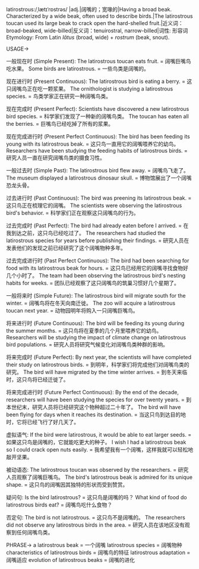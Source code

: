 latirostrous:/ˌlætɪˈrɒstrəs/
|adj.|阔嘴的；宽喙的|Having a broad beak.  Characterized by a wide beak, often used to describe birds.|The latirostrous toucan used its large beak to crack open the hard-shelled fruit.|近义词：broad-beaked, wide-billed|反义词：tenuirostral, narrow-billed|词性: 形容词
Etymology: From Latin *lātus* (broad, wide) + *rostrum* (beak, snout).

USAGE->

一般现在时 (Simple Present):
The latirostrous toucan eats fruit. = 阔嘴巨嘴鸟吃水果。
Some birds are latirostrous. = 一些鸟类是阔嘴的。

现在进行时 (Present Continuous):
The latirostrous bird is eating a berry. = 这只阔嘴鸟正在吃一颗浆果。
The ornithologist is studying a latirostrous species. = 鸟类学家正在研究一种阔嘴鸟类。


现在完成时 (Present Perfect):
Scientists have discovered a new latirostrous bird species. = 科学家们发现了一种新的阔嘴鸟类。
The toucan has eaten all the berries. = 巨嘴鸟已经吃掉了所有的浆果。


现在完成进行时 (Present Perfect Continuous):
The bird has been feeding its young with its latirostrous beak. = 这只鸟一直用它的阔嘴喂养它的幼鸟。
Researchers have been studying the feeding habits of latirostrous birds. = 研究人员一直在研究阔嘴鸟类的摄食习性。


一般过去时 (Simple Past):
The latirostrous bird flew away. = 阔嘴鸟飞走了。
The museum displayed a latirostrous dinosaur skull. = 博物馆展出了一个阔嘴恐龙头骨。


过去进行时 (Past Continuous):
The bird was preening its latirostrous beak. = 这只鸟正在梳理它的阔嘴。
The scientists were observing the latirostrous bird's behavior. = 科学家们正在观察这只阔嘴鸟的行为。


过去完成时 (Past Perfect):
The bird had already eaten before I arrived. = 在我到达之前，这只鸟已经吃过了。
The researchers had studied the latirostrous species for years before publishing their findings. = 研究人员在发表他们的发现之前已经研究了这个阔嘴物种多年。



过去完成进行时 (Past Perfect Continuous):
The bird had been searching for food with its latirostrous beak for hours. = 这只鸟已经用它的阔嘴寻找食物好几个小时了。
The team had been observing the latirostrous bird's nesting habits for weeks. = 团队已经观察了这只阔嘴鸟的筑巢习惯好几个星期了。



一般将来时 (Simple Future):
The latirostrous bird will migrate south for the winter. = 阔嘴鸟将在冬天向南迁徙。
The zoo will acquire a latirostrous toucan next year. = 动物园明年将购入一只阔嘴巨嘴鸟。



将来进行时 (Future Continuous):
The bird will be feeding its young during the summer months. = 这只鸟将在夏季的几个月里喂养它的幼鸟。
Researchers will be studying the impact of climate change on latirostrous bird populations. = 研究人员将研究气候变化对阔嘴鸟类种群的影响。


将来完成时 (Future Perfect):
By next year, the scientists will have completed their study on latirostrous birds. = 到明年，科学家们将完成他们对阔嘴鸟类的研究。
The bird will have migrated by the time winter arrives. = 到冬天来临时，这只鸟将已经迁徙了。



将来完成进行时 (Future Perfect Continuous):
By the end of the decade, researchers will have been studying the species for over twenty years. = 到本世纪末，研究人员将已经研究这个物种超过二十年了。
The bird will have been flying for days when it reaches its destination. = 当这只鸟到达目的地时，它将已经飞行了好几天了。


虚拟语气:
If the bird were latirostrous, it would be able to eat larger seeds. = 如果这只鸟是阔嘴的，它就能吃更大的种子。
I wish I had a latirostrous beak so I could crack open nuts easily. = 我希望我有一个阔嘴，这样我就可以轻松地敲开坚果。


被动语态:
The latirostrous toucan was observed by the researchers. = 研究人员观察了阔嘴巨嘴鸟。
The bird's latirostrous beak is admired for its unique shape. = 这只鸟的阔嘴因其独特的形状而受到赞赏。



疑问句:
Is the bird latirostrous? = 这只鸟是阔嘴的吗？
What kind of food do latirostrous birds eat? = 阔嘴鸟吃什么食物？



否定句:
The bird is not latirostrous. = 这只鸟不是阔嘴的。
The researchers did not observe any latirostrous birds in the area. = 研究人员在该地区没有观察到任何阔嘴鸟类。

PHRASE->
a latirostrous beak = 一个阔嘴
latirostrous species = 阔嘴物种
characteristics of latirostrous birds = 阔嘴鸟的特征
latirostrous adaptation = 阔嘴适应
evolution of latirostrous beaks = 阔嘴的进化
